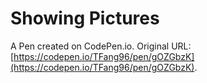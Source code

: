 # Showing Pictures

A Pen created on CodePen.io. Original URL: [https://codepen.io/TFang96/pen/gOZGbzK](https://codepen.io/TFang96/pen/gOZGbzK).

